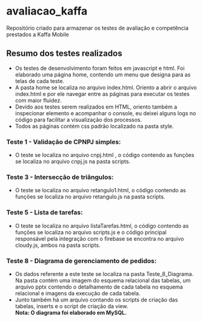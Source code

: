# avaliacao_kaffa

Repositório criado para armazenar os testes de avaliação e competência prestados a Kaffa Mobile

## Resumo dos testes realizados
- Os testes  de desenvolvimento foram feitos  em javascript e html. Foi elaborado uma página home, contendo um menu que designa para as telas de cada teste.<br>
- A pasta home se localiza no arquivo index.html. Oriento a abrir o arquivo index.html e por ele navegar entre as páginas para executar os testes com maior fluidez.<br>
- Devido aos testes serem realizados em HTML, oriento também a inspecionar elemento e acompanhar o console, eu deixei alguns logs no código para facilitar a visualização dos processos.<br>
- Todos as páginas contém css padrão localizado na pasta style.

### Teste 1 - Validação de CPNPJ simples:
- O teste se localiza no arquivo cnpj.html , o código contendo as funções se localiza no arquivo cnpj.js na pasta scripts.<br>

### Teste 3 - Intersecção de triângulos:
- O teste se localiza no arquivo retangulo1.html, o código contendo as funções se localiza no arquivo retangulo.js na pasta scripts.

### Teste 5 - Lista de tarefas:
- O teste se localiza no arquivo listaTarefas.html, o código contendo as funções se localiza no arquivo  scripts.js e o código principal responsável pela integração com o firebase se encontra no arquivo cloudy.js, ambos na pasta scripts.<br>

### Teste 8 - Diagrama de gerenciamento de pedidos:
- Os dados referente a este teste se localiza na pasta Teste_8_Diagrama. Na pasta contém uma imagem do esquema relacional das tabelas, um arquivo pptx contendo o detalhamento de cada tabela no esquema relacional e imagens da execução de cada tabela.<br>
- Junto também há um arquivo contando os scripts de criação das tabelas, inserts e o script de criação da view.<br>
<b>Nota: O diagrama foi elaborado em MySQL.<b>
